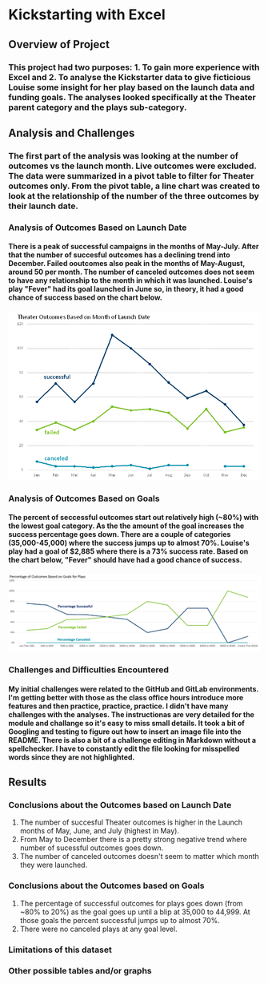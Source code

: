 # Kickstarting with Excel

## Overview of Project

### This project had two purposes: 1. To gain more experience with Excel and 2. To analyse the Kickstarter data to give ficticious Louise some insight for her play based on the launch data and funding goals. The analyses looked specifically at the Theater parent category and the plays sub-category.

## Analysis and Challenges

### The first part of the analysis was looking at the number of outcomes vs the launch month. Live outcomes were excluded. The data were summarized in a pivot table to filter for Theater outcomes only. From the pivot table, a line chart was created to look at the relationship of the number of the three outcomes by their launch date.

### Analysis of Outcomes Based on Launch Date
####  There is a peak of successful campaigns in the months of May-July. After that the number of succesful outcomes has a declining trend into December. Failed ooutcomes also peak in the months of May-August, around 50 per month. The number of canceled outcomes does not seem to have any relationship to the month in which it was launched. Louise's play "Fever" had its goal launched in June so, in theory, it had a good chance of success based on the chart below.  
   ![OutcomeMonths](./resources/Theater_Outcomes_vs_Launch.png)

### Analysis of Outcomes Based on Goals
####  The percent of seccessful outcomes start out relatively high (~80%) with the lowest goal category. As the the amount of the goal increases the success percentage goes down. There are a couple of categories (35,000-45,000) where the success jumps up to almost 70%. Louise's play had a goal of $2,885 where there is a 73% success rate. Based on the chart below, "Fever" should have had a good chance of success.
   ![OutcomesGoals](./resources/Outcomes_vs_Goals.png)

### Challenges and Difficulties Encountered
####  My initial challenges were related to the GitHub and GitLab environments. I'm getting better with those as the class office hours introduce more features and then practice, practice, practice. I didn't have many challenges with the analyses. The instructionas are very detailed for the module and challange so it's easy to miss small details. It took a bit of Googling and testing to figure out how to insert an image file into the README. There is also a bit of a challenge editing in Markdown without a spellchecker. I have to constantly edit the file looking for misspelled words since they are not highlighted.

## Results

### Conclusions about the Outcomes based on Launch Date
1. The number of succesful Theater outcomes is higher in the Launch months of May, June, and July (highest in May). 
1. From May to December there is a pretty strong negative trend where number of sucessful outcomes goes down.
1. The number of canceled outcomes doesn't seem to matter which month they were launched.

### Conclusions about the Outcomes based on Goals
1. The percentage of successful outcomes for plays goes down (from ~80% to 20%) as the goal goes up until a blip at 35,000 to 44,999. At those goals the percent successful jumps up to almost 70%.
2. There were no canceled plays at any goal level.

### Limitations of this dataset

### Other possible tables and/or graphs
